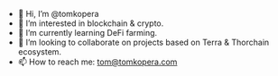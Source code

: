 - 👋 Hi, I’m @tomkopera
- 👀 I’m interested in blockchain & crypto.
- 🌱 I’m currently learning DeFi farming.
- 💞️ I’m looking to collaborate on projects based on Terra & Thorchain ecosystem.
- 📫 How to reach me: tom@tomkopera.com

<!---
tomkopera/tomkopera is a ✨ special ✨ repository because its `README.md` (this file) appears on your GitHub profile.
You can click the Preview link to take a look at your changes.
--->
